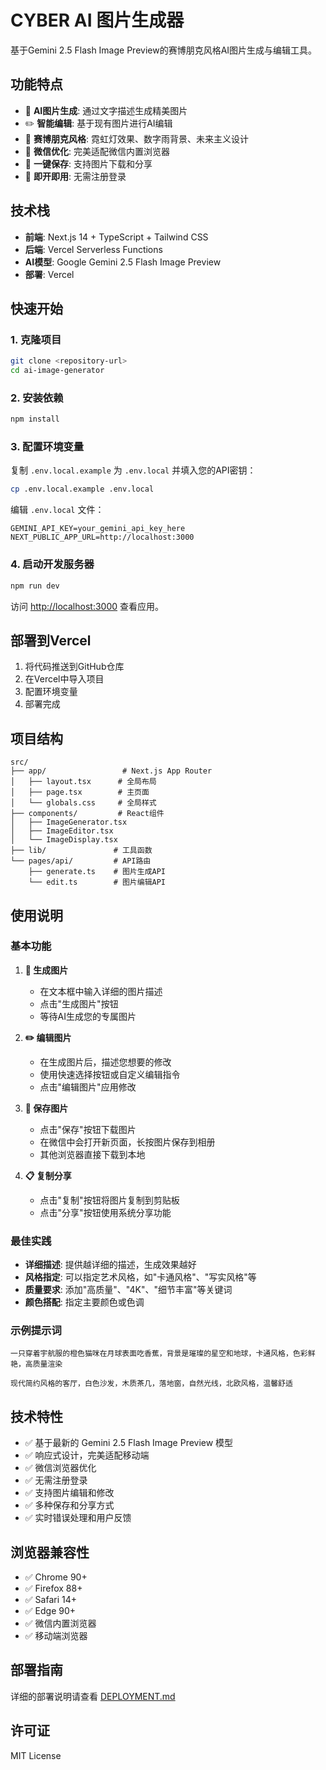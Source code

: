 # CYBER AI 图片生成器

基于Gemini 2.5 Flash Image Preview的赛博朋克风格AI图片生成与编辑工具。

## 功能特点

- 🎨 **AI图片生成**: 通过文字描述生成精美图片
- ✏️ **智能编辑**: 基于现有图片进行AI编辑
- 🌃 **赛博朋克风格**: 霓虹灯效果、数字雨背景、未来主义设计
- 📱 **微信优化**: 完美适配微信内置浏览器
- 💾 **一键保存**: 支持图片下载和分享
- 🚀 **即开即用**: 无需注册登录

## 技术栈

- **前端**: Next.js 14 + TypeScript + Tailwind CSS
- **后端**: Vercel Serverless Functions
- **AI模型**: Google Gemini 2.5 Flash Image Preview
- **部署**: Vercel

## 快速开始

### 1. 克隆项目

```bash
git clone <repository-url>
cd ai-image-generator
```

### 2. 安装依赖

```bash
npm install
```

### 3. 配置环境变量

复制 `.env.local.example` 为 `.env.local` 并填入您的API密钥：

```bash
cp .env.local.example .env.local
```

编辑 `.env.local` 文件：

```env
GEMINI_API_KEY=your_gemini_api_key_here
NEXT_PUBLIC_APP_URL=http://localhost:3000
```

### 4. 启动开发服务器

```bash
npm run dev
```

访问 [http://localhost:3000](http://localhost:3000) 查看应用。

## 部署到Vercel

1. 将代码推送到GitHub仓库
2. 在Vercel中导入项目
3. 配置环境变量
4. 部署完成

## 项目结构

```
src/
├── app/                 # Next.js App Router
│   ├── layout.tsx      # 全局布局
│   ├── page.tsx        # 主页面
│   └── globals.css     # 全局样式
├── components/         # React组件
│   ├── ImageGenerator.tsx
│   ├── ImageEditor.tsx
│   └── ImageDisplay.tsx
├── lib/               # 工具函数
└── pages/api/         # API路由
    ├── generate.ts    # 图片生成API
    └── edit.ts        # 图片编辑API
```

## 使用说明

### 基本功能

1. **🎨 生成图片**
   - 在文本框中输入详细的图片描述
   - 点击"生成图片"按钮
   - 等待AI生成您的专属图片

2. **✏️ 编辑图片**
   - 在生成图片后，描述您想要的修改
   - 使用快速选择按钮或自定义编辑指令
   - 点击"编辑图片"应用修改

3. **💾 保存图片**
   - 点击"保存"按钮下载图片
   - 在微信中会打开新页面，长按图片保存到相册
   - 其他浏览器直接下载到本地

4. **📋 复制分享**
   - 点击"复制"按钮将图片复制到剪贴板
   - 点击"分享"按钮使用系统分享功能

### 最佳实践

- **详细描述**: 提供越详细的描述，生成效果越好
- **风格指定**: 可以指定艺术风格，如"卡通风格"、"写实风格"等
- **质量要求**: 添加"高质量"、"4K"、"细节丰富"等关键词
- **颜色搭配**: 指定主要颜色或色调

### 示例提示词

```
一只穿着宇航服的橙色猫咪在月球表面吃香蕉，背景是璀璨的星空和地球，卡通风格，色彩鲜艳，高质量渲染
```

```
现代简约风格的客厅，白色沙发，木质茶几，落地窗，自然光线，北欧风格，温馨舒适
```

## 技术特性

- ✅ 基于最新的 Gemini 2.5 Flash Image Preview 模型
- ✅ 响应式设计，完美适配移动端
- ✅ 微信浏览器优化
- ✅ 无需注册登录
- ✅ 支持图片编辑和修改
- ✅ 多种保存和分享方式
- ✅ 实时错误处理和用户反馈

## 浏览器兼容性

- ✅ Chrome 90+
- ✅ Firefox 88+
- ✅ Safari 14+
- ✅ Edge 90+
- ✅ 微信内置浏览器
- ✅ 移动端浏览器

## 部署指南

详细的部署说明请查看 [DEPLOYMENT.md](./DEPLOYMENT.md)

## 许可证

MIT License
